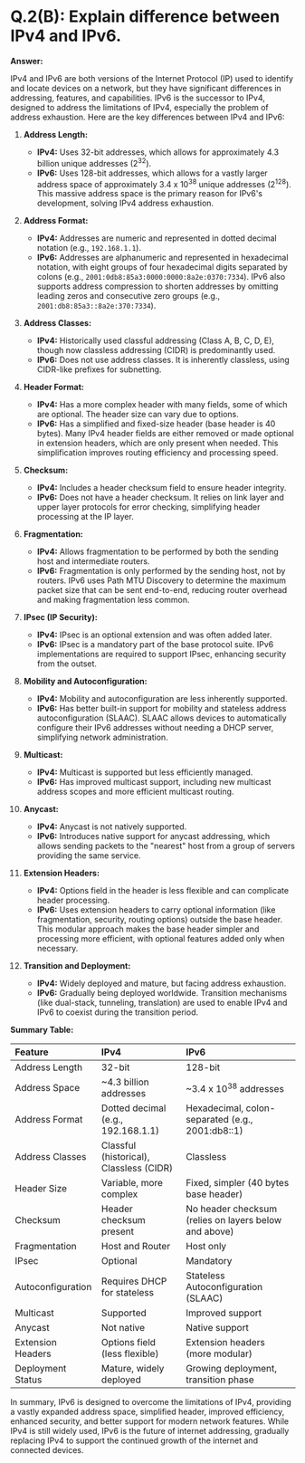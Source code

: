 # Q.2(B): Explain difference between IPv4 and IPv6.

**Answer:**

IPv4 and IPv6 are both versions of the Internet Protocol (IP) used to identify and locate devices on a network, but they have significant differences in addressing, features, and capabilities. IPv6 is the successor to IPv4, designed to address the limitations of IPv4, especially the problem of address exhaustion. Here are the key differences between IPv4 and IPv6:

1.  **Address Length:**
    *   **IPv4:** Uses 32-bit addresses, which allows for approximately 4.3 billion unique addresses (2<sup>32</sup>).
    *   **IPv6:** Uses 128-bit addresses, which allows for a vastly larger address space of approximately 3.4 x 10<sup>38</sup> unique addresses (2<sup>128</sup>). This massive address space is the primary reason for IPv6's development, solving IPv4 address exhaustion.

2.  **Address Format:**
    *   **IPv4:** Addresses are numeric and represented in dotted decimal notation (e.g., `192.168.1.1`).
    *   **IPv6:** Addresses are alphanumeric and represented in hexadecimal notation, with eight groups of four hexadecimal digits separated by colons (e.g., `2001:0db8:85a3:0000:0000:8a2e:0370:7334`). IPv6 also supports address compression to shorten addresses by omitting leading zeros and consecutive zero groups (e.g., `2001:db8:85a3::8a2e:370:7334`).

3.  **Address Classes:**
    *   **IPv4:** Historically used classful addressing (Class A, B, C, D, E), though now classless addressing (CIDR) is predominantly used.
    *   **IPv6:** Does not use address classes. It is inherently classless, using CIDR-like prefixes for subnetting.

4.  **Header Format:**
    *   **IPv4:** Has a more complex header with many fields, some of which are optional. The header size can vary due to options.
    *   **IPv6:** Has a simplified and fixed-size header (base header is 40 bytes). Many IPv4 header fields are either removed or made optional in extension headers, which are only present when needed. This simplification improves routing efficiency and processing speed.

5.  **Checksum:**
    *   **IPv4:** Includes a header checksum field to ensure header integrity.
    *   **IPv6:** Does not have a header checksum. It relies on link layer and upper layer protocols for error checking, simplifying header processing at the IP layer.

6.  **Fragmentation:**
    *   **IPv4:** Allows fragmentation to be performed by both the sending host and intermediate routers.
    *   **IPv6:** Fragmentation is only performed by the sending host, not by routers. IPv6 uses Path MTU Discovery to determine the maximum packet size that can be sent end-to-end, reducing router overhead and making fragmentation less common.

7.  **IPsec (IP Security):**
    *   **IPv4:** IPsec is an optional extension and was often added later.
    *   **IPv6:** IPsec is a mandatory part of the base protocol suite. IPv6 implementations are required to support IPsec, enhancing security from the outset.

8.  **Mobility and Autoconfiguration:**
    *   **IPv4:** Mobility and autoconfiguration are less inherently supported.
    *   **IPv6:** Has better built-in support for mobility and stateless address autoconfiguration (SLAAC). SLAAC allows devices to automatically configure their IPv6 addresses without needing a DHCP server, simplifying network administration.

9.  **Multicast:**
    *   **IPv4:** Multicast is supported but less efficiently managed.
    *   **IPv6:** Has improved multicast support, including new multicast address scopes and more efficient multicast routing.

10. **Anycast:**
    *   **IPv4:** Anycast is not natively supported.
    *   **IPv6:** Introduces native support for anycast addressing, which allows sending packets to the "nearest" host from a group of servers providing the same service.

11. **Extension Headers:**
    *   **IPv4:** Options field in the header is less flexible and can complicate header processing.
    *   **IPv6:** Uses extension headers to carry optional information (like fragmentation, security, routing options) outside the base header. This modular approach makes the base header simpler and processing more efficient, with optional features added only when necessary.

12. **Transition and Deployment:**
    *   **IPv4:** Widely deployed and mature, but facing address exhaustion.
    *   **IPv6:** Gradually being deployed worldwide. Transition mechanisms (like dual-stack, tunneling, translation) are used to enable IPv4 and IPv6 to coexist during the transition period.

**Summary Table:**

| Feature             | IPv4                                  | IPv6                                     |
| :------------------ | :------------------------------------ | :--------------------------------------- |
| Address Length      | 32-bit                                | 128-bit                                  |
| Address Space       | ~4.3 billion addresses                | ~3.4 x 10<sup>38</sup> addresses           |
| Address Format      | Dotted decimal (e.g., 192.168.1.1)    | Hexadecimal, colon-separated (e.g., 2001:db8::1) |
| Address Classes     | Classful (historical), Classless (CIDR) | Classless                                |
| Header Size         | Variable, more complex                | Fixed, simpler (40 bytes base header)    |
| Checksum            | Header checksum present                 | No header checksum (relies on layers below and above) |
| Fragmentation       | Host and Router                       | Host only                                |
| IPsec               | Optional                              | Mandatory                                |
| Autoconfiguration   | Requires DHCP for stateless           | Stateless Autoconfiguration (SLAAC)      |
| Multicast           | Supported                             | Improved support                         |
| Anycast             | Not native                            | Native support                           |
| Extension Headers   | Options field (less flexible)         | Extension headers (more modular)         |
| Deployment Status   | Mature, widely deployed               | Growing deployment, transition phase     |

In summary, IPv6 is designed to overcome the limitations of IPv4, providing a vastly expanded address space, simplified header, improved efficiency, enhanced security, and better support for modern network features. While IPv4 is still widely used, IPv6 is the future of internet addressing, gradually replacing IPv4 to support the continued growth of the internet and connected devices.